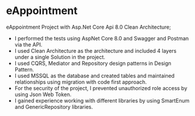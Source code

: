 # eAppointment

eAppointment Project with Asp.Net Core Api 8.0 Clean Architecture;

* I performed the tests using AspNet Core 8.0 and Swagger and Postman via the API.
* I used Clean Architecture as the architecture and included 4 layers under a single Solution in the project.
* I used CQRS, Mediator and Repository design patterns in Design Pattern.
* I used MSSQL as the database and created tables and maintained relationships using migration with code first approach.
* For the security of the project, I prevented unauthorized role access by using Json Web Token.
* I gained experience working with different libraries by using SmartEnum and GenericRepository libraries.
